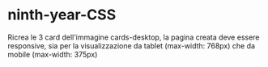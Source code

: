 # ninth-year-CSS

Ricrea le 3 card dell'immagine cards-desktop, la pagina creata deve essere responsive, sia per la visualizzazione da tablet (max-width: 768px) che da mobile (max-width: 375px)